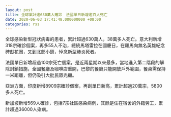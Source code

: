 ```yaml
---
layout: post
title: 全球累計逾630萬人確診　法國單日新增逾百人死亡
date: 2020-06-03 17:41:48.000000000 +08:00
categories: rss
---
```


全球感染新型冠狀病毒的患者，累計超過630萬人，38萬多人死亡。意大利新增318宗確診個案，再多55人不治，總統馬塔雷拉在國慶日，在羅馬向無名英雄紀念碑獻花圈，又到北部小鎮，悼念新型肺炎死者。

法國單日新增超過100宗死亡個案，是近兩星期以來最多，當地進入第二階段的解除封鎖措施，全國餐廳及咖啡店重開，巴黎的餐廳只能開放戶外範圍，餐桌需保持一米距離，但仍吸引大批民眾光顧。

亞洲方面，印度新增8909宗確診個案，再創單日新高，累計超過20萬宗，5800多人死亡。

新加坡新增569人確診，包括7宗社區感染病例，其餘是住在宿舍的外籍勞工，累計超過36000人染病。
